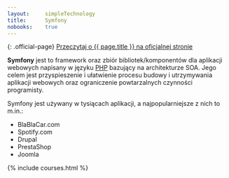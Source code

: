 ```yaml
---
layout:     simpleTechnology
title:      Symfony
nobooks:    true
---
```


{: .official-page}
[Przeczytaj o {{ page.title }} na oficjalnej stronie](https://symfony.com/what-is-symfony)

**Symfony** jest to framework oraz zbiór bibliotek/komponentów dla aplikacji webowych napisany w języku [PHP](/technologie/php) bazujący na architekturze SOA. Jego celem jest przyspieszenie i ułatwienie procesu budowy i utrzymywania aplikacji webowych oraz ograniczenie powtarzalnych czynności programisty.

Symfony jest używany w tysiącach aplikacji, a najpopularniejsze z nich to m.in.:
- BlaBlaCar.com
- Spotify.com
- Drupal
- PrestaShop
- Joomla

{% include courses.html %}
